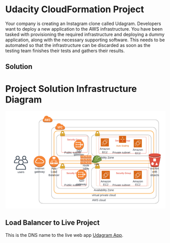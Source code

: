 # Udacity CloudFormation Project
Your company is creating an Instagram clone called Udagram.
Developers want to deploy a new application to the AWS infrastructure.
You have been tasked with provisioning the required infrastructure and deploying a dummy application, along with the necessary supporting software.
This needs to be automated so that the infrastructure can be discarded as soon as the testing team finishes their tests and gathers their results.


## Solution
# Project Solution Infrastructure Diagram
![Udagram Infrastructure](./Udagram-App.png)

## Load Balancer to Live Project
This is the DNS name to the live web app [Udagram App](http://Udagr-WebAp-1TT7TWEQDU6XB-2087003120.us-west-2.elb.amazonaws.com).
